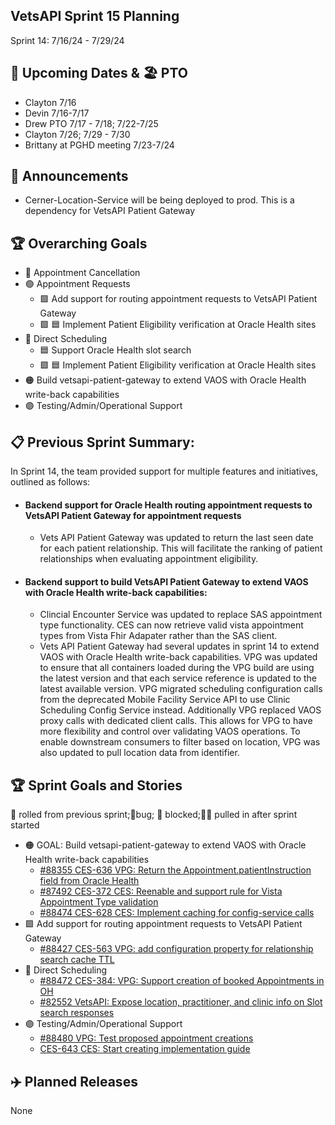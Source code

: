 ## VetsAPI Sprint 15 Planning
Sprint 14: 7/16/24 - 7/29/24

## 📅 Upcoming Dates  & 🏖️ PTO
* Clayton 7/16
* Devin 7/16-7/17
* Drew PTO 7/17 - 7/18; 7/22-7/25
* Clayton 7/26; 7/29 - 7/30
* Brittany at PGHD meeting 7/23-7/24

## 📣 Announcements
* Cerner-Location-Service will be being deployed to prod. This is a dependency for VetsAPI Patient Gateway

## 🏆 Overarching Goals
* 🔴 Appointment Cancellation
* 🟢 Appointment Requests
  * 🟩 Add support for routing appointment requests to VetsAPI Patient Gateway
  * 🟩 🟦 Implement Patient Eligibility verification at Oracle Health sites 
* 🔵 Direct Scheduling
  * 🟦 Support Oracle Health slot search
  *  🟩 🟦 Implement Patient Eligibility verification at Oracle Health sites
* 🟠 Build vetsapi-patient-gateway to extend VAOS with Oracle Health write-back capabilities
* 🟣 Testing/Admin/Operational Support
 
## 📋 Previous Sprint Summary:
In Sprint 14, the team provided support for multiple features and initiatives, outlined as follows:  
* #### Backend support for Oracle Health routing appointment requests to VetsAPI Patient Gateway for appointment requests
  * Vets API Patient Gateway was updated to return the last seen date for each patient relationship. This will facilitate the ranking of patient relationships when evaluating appointment eligibility.
* #### Backend support to build VetsAPI Patient Gateway to extend VAOS with Oracle Health write-back capabilities: 
   * Clincial Encounter Service was updated to replace SAS appointment type functionality. CES can now retrieve valid vista appointment types from Vista Fhir Adapater rather than the SAS client.
   * Vets API Patient Gateway had several updates in sprint 14 to extend VAOS with Oracle Health write-back capabilities. VPG was updated to ensure that all containers loaded during the VPG build are using the latest version and that each service reference is updated to the latest available version. VPG migrated scheduling configuration calls from the deprecated Mobile Facility Service API to use Clinic Scheduling Config Service instead. Additionally VPG replaced VAOS proxy calls with dedicated client calls. This allows for VPG to have more flexibility and control over validating VAOS operations. To enable downstream consumers to filter based on location, VPG was also updated to pull location data from identifier.
   
## 🏆 Sprint Goals and Stories
🚧 rolled from previous sprint;🐞bug; 🚫 blocked;🧗‍♀️ pulled in after sprint started 
* 🟠 GOAL: Build vetsapi-patient-gateway to extend VAOS with Oracle Health write-back capabilities
  * [#88355 CES-636 VPG: Return the Appointment.patientInstruction field from Oracle Health](https://app.zenhub.com/workspaces/appointments-oracle-health-integration-65a6e99ea522640e4d09393b/issues/gh/department-of-veterans-affairs/va.gov-team/88355)
  * [#87492 CES-372 CES: Reenable and support rule for Vista Appointment Type validation](https://app.zenhub.com/workspaces/appointments-oracle-health-integration-65a6e99ea522640e4d09393b/issues/gh/department-of-veterans-affairs/va.gov-team/87492)
  * [#88474 CES-628 CES: Implement caching for config-service calls](https://app.zenhub.com/workspaces/appointments-oracle-health-integration-65a6e99ea522640e4d09393b/issues/gh/department-of-veterans-affairs/va.gov-team/88474)
* 🟩 Add support for routing appointment requests to VetsAPI Patient Gateway
  * [#88427 CES-563 VPG: add configuration property for relationship search cache TTL](https://app.zenhub.com/workspaces/appointments-oracle-health-integration-65a6e99ea522640e4d09393b/issues/gh/department-of-veterans-affairs/va.gov-team/88427)
* 🔵 Direct Scheduling
  * [#88472 CES-384: VPG: Support creation of booked Appointments in OH](https://app.zenhub.com/workspaces/appointments-oracle-health-integration-65a6e99ea522640e4d09393b/issues/gh/department-of-veterans-affairs/va.gov-team/88473)
  * [#82552 VetsAPI: Expose location, practitioner, and clinic info on Slot search responses](https://app.zenhub.com/workspaces/appointments-oracle-health-integration-65a6e99ea522640e4d09393b/issues/gh/department-of-veterans-affairs/va.gov-team/82552)
* 🟣 Testing/Admin/Operational Support
  * [#88480 VPG: Test proposed appointment creations](https://app.zenhub.com/workspaces/appointments-oracle-health-integration-65a6e99ea522640e4d09393b/issues/gh/department-of-veterans-affairs/va.gov-team/88480)
  * [CES-643 CES: Start creating implementation guide](https://app.zenhub.com/workspaces/appointments-oracle-health-integration-65a6e99ea522640e4d09393b/issues/zh/463)
   


## ✈️ Planned Releases
None
